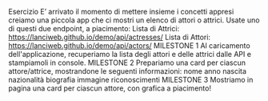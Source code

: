 Esercizio
E’ arrivato il momento di mettere insieme i concetti appresi creiamo una piccola app che ci mostri un elenco di attori o attrici.
Usate uno di questi due endpoint, a piacimento:
Lista di Attrici: https://lanciweb.github.io/demo/api/actresses/
Lista di Attori: https://lanciweb.github.io/demo/api/actors/
MILESTONE 1
Al caricamento dell'applicazione, recuperiamo la lista degli attori e delle attrici dalle API e stampiamoli in console.
MILESTONE 2
Prepariamo una card per ciascun attore/attrice, mostrandone le seguenti informazioni:
nome
anno nascita
nazionalità
biografia
immagine
riconoscimenti
MILESTONE 3
Mostriamo in pagina una card per ciascun attore, con grafica a piacimento!

